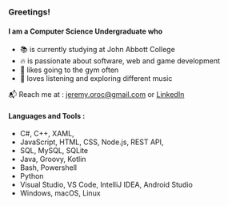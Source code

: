 ### Greetings!

#### I am a Computer Science Undergraduate who
- :books: is currently studying at John Abbott College
- :fire: is passionate about software, web and game development
- :muscle: likes going to the gym often
- :musical_note: loves listening and exploring different music

:mailbox_with_mail: Reach me at : jeremy.oroc@gmail.com or [LinkedIn](https://www.linkedin.com/in/jeremy-oroc-070bb5249/)

#### Languages and Tools :
- C#, C++, XAML, 
- JavaScript, HTML, CSS, Node.js, REST API, 
- SQL, MySQL, SQLite
- Java, Groovy, Kotlin
- Bash, Powershell
- Python
- Visual Studio, VS Code, IntelliJ IDEA, Android Studio
- Windows, macOS, Linux